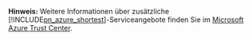**Hinweis:** Weitere Informationen über zusätzliche [!INCLUDE[pn_azure_shortest](pn-azure-shortest.md)]-Serviceangebote finden Sie im [Microsoft Azure Trust Center](https://azure.microsoft.com/support/trust-center/).